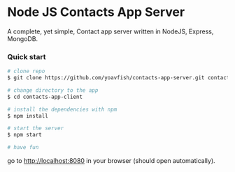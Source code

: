 # Node JS Contacts App Server

A complete, yet simple, Contact app server written in NodeJS, Express, MongoDB.

### Quick start

```bash
# clone repo
$ git clone https://github.com/yoavfish/contacts-app-server.git contacts-app-client

# change directory to the app
$ cd contacts-app-client

# install the dependencies with npm
$ npm install

# start the server
$ npm start

# have fun
```

go to [http://localhost:8080](http://localhost:8080) in your browser (should open automatically).
